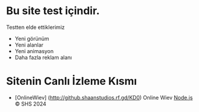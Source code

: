 # Bu site test içindir.
Testten elde ettiklerimiz
- Yeni görünüm
- Yeni alanlar
- Yeni animasyon
- Daha fazla reklam alanı

# Sitenin Canlı İzleme Kısmı
- [OnlineWiev] (http://github.shaanstudios.rf.gd/KD0) Online Wiev
[Node.js](https://nodejs.org/)
&copy; SHS 2024